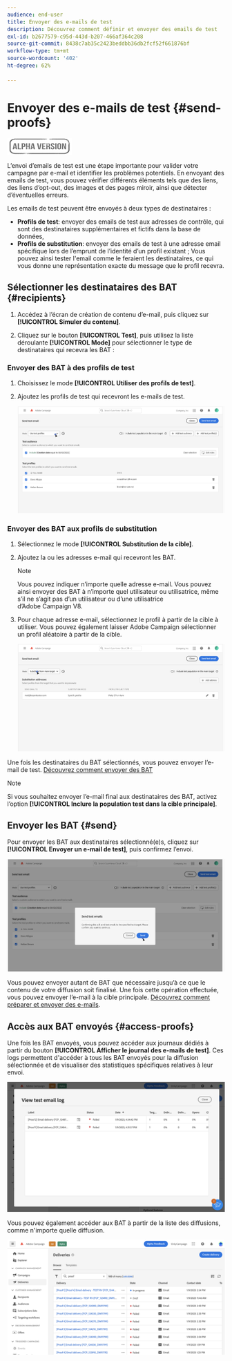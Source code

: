 ```yaml
---
audience: end-user
title: Envoyer des e-mails de test
description: Découvrez comment définir et envoyer des emails de test
exl-id: b2677579-c95d-443d-b207-466af364c208
source-git-commit: 8438c7ab35c2423beddbb36db2fcf52f661876bf
workflow-type: tm+mt
source-wordcount: '402'
ht-degree: 62%

---
```


# Envoyer des e-mails de test {#send-proofs}

![](../assets/do-not-localize/badge.png)

L’envoi d’emails de test est une étape importante pour valider votre campagne par e-mail et identifier les problèmes potentiels. En envoyant des emails de test, vous pouvez vérifier différents éléments tels que des liens, des liens d’opt-out, des images et des pages miroir, ainsi que détecter d’éventuelles erreurs.

Les emails de test peuvent être envoyés à deux types de destinataires :

* **Profils de test**: envoyer des emails de test aux adresses de contrôle, qui sont des destinataires supplémentaires et fictifs dans la base de données,
* **Profils de substitution**: envoyer des emails de test à une adresse email spécifique lors de l’emprunt de l’identité d’un profil existant ; Vous pouvez ainsi tester l&#39;email comme le feraient les destinataires, ce qui vous donne une représentation exacte du message que le profil recevra.

## Sélectionner les destinataires des BAT {#recipients}

1. Accédez à l’écran de création de contenu d’e-mail, puis cliquez sur **[!UICONTROL Simuler du contenu]**.

1. Cliquez sur le bouton **[!UICONTROL Test]**, puis utilisez la liste déroulante **[!UICONTROL Mode]** pour sélectionner le type de destinataires qui recevra les BAT :

<!-- to check: by default, profiles selected in previous screen are pre-selected for proofs. Can add addtitional profiles + remove preselected?-->

### Envoyer des BAT à des profils de test

1. Choisissez le mode **[!UICONTROL Utiliser des profils de test]**.

1. Ajoutez les profils de test qui recevront les e-mails de test.

   <!--FOR BETA: You can also build an audience to select test profiles based on your own criteria using the **[!UICONTROL Add test audience]** button.-->

   ![](assets/test-profiles-audience.png)

### Envoyer des BAT aux profils de substitution

1. Sélectionnez le mode **[!UICONTROL Substitution de la cible]**.

1. Ajoutez la ou les adresses e-mail qui recevront les BAT.

   >[!NOTE]
   >
   >Vous pouvez indiquer n’importe quelle adresse e-mail. Vous pouvez ainsi envoyer des BAT à n’importe quel utilisateur ou utilisatrice, même s’il ne s’agit pas d’un utilisateur ou d’une utilisatrice d’Adobe Campaign V8.

1. Pour chaque adresse e-mail, sélectionnez le profil à partir de la cible à utiliser. Vous pouvez également laisser Adobe Campaign sélectionner un profil aléatoire à partir de la cible.

   ![](assets/substitution.png)

Une fois les destinataires du BAT sélectionnés, vous pouvez envoyer l’e-mail de test. [Découvrez comment envoyer des BAT](#send)

>[!NOTE]
>
>Si vous souhaitez envoyer l’e-mail final aux destinataires des BAT, activez l’option **[!UICONTROL Inclure la population test dans la cible principale]**.

## Envoyer les BAT {#send}

Pour envoyer les BAT aux destinataires sélectionné(e)s, cliquez sur **[!UICONTROL Envoyer un e-mail de test]**, puis confirmez l’envoi.

![](assets/send-proof.png)

Vous pouvez envoyer autant de BAT que nécessaire jusqu’à ce que le contenu de votre diffusion soit finalisé. Une fois cette opération effectuée, vous pouvez envoyer l’e-mail à la cible principale. [Découvrez comment préparer et envoyer des e-mails](../monitor/prepare-send.md).

## Accès aux BAT envoyés {#access-proofs}

Une fois les BAT envoyés, vous pouvez accéder aux journaux dédiés à partir du bouton **[!UICONTROL Afficher le journal des e-mails de test]**. Ces logs permettent d&#39;accéder à tous les BAT envoyés pour la diffusion sélectionnée et de visualiser des statistiques spécifiques relatives à leur envoi.

![](assets/proof-log.png)

Vous pouvez également accéder aux BAT à partir de la liste des diffusions, comme n&#39;importe quelle diffusion.

![](assets/delivery-list.png)
